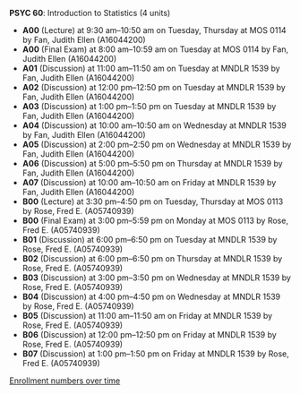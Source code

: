 **PSYC 60**: Introduction to Statistics (4 units)

- **A00** (Lecture) at 9:30 am–10:50 am on Tuesday, Thursday at MOS 0114 by Fan, Judith Ellen (A16044200)
- **A00** (Final Exam) at 8:00 am–10:59 am on Tuesday at MOS 0114 by Fan, Judith Ellen (A16044200)
- **A01** (Discussion) at 11:00 am–11:50 am on Tuesday at MNDLR 1539 by Fan, Judith Ellen (A16044200)
- **A02** (Discussion) at 12:00 pm–12:50 pm on Tuesday at MNDLR 1539 by Fan, Judith Ellen (A16044200)
- **A03** (Discussion) at 1:00 pm–1:50 pm on Tuesday at MNDLR 1539 by Fan, Judith Ellen (A16044200)
- **A04** (Discussion) at 10:00 am–10:50 am on Wednesday at MNDLR 1539 by Fan, Judith Ellen (A16044200)
- **A05** (Discussion) at 2:00 pm–2:50 pm on Wednesday at MNDLR 1539 by Fan, Judith Ellen (A16044200)
- **A06** (Discussion) at 5:00 pm–5:50 pm on Thursday at MNDLR 1539 by Fan, Judith Ellen (A16044200)
- **A07** (Discussion) at 10:00 am–10:50 am on Friday at MNDLR 1539 by Fan, Judith Ellen (A16044200)
- **B00** (Lecture) at 3:30 pm–4:50 pm on Tuesday, Thursday at MOS 0113 by Rose, Fred E. (A05740939)
- **B00** (Final Exam) at 3:00 pm–5:59 pm on Monday at MOS 0113 by Rose, Fred E. (A05740939)
- **B01** (Discussion) at 6:00 pm–6:50 pm on Tuesday at MNDLR 1539 by Rose, Fred E. (A05740939)
- **B02** (Discussion) at 6:00 pm–6:50 pm on Thursday at MNDLR 1539 by Rose, Fred E. (A05740939)
- **B03** (Discussion) at 3:00 pm–3:50 pm on Wednesday at MNDLR 1539 by Rose, Fred E. (A05740939)
- **B04** (Discussion) at 4:00 pm–4:50 pm on Wednesday at MNDLR 1539 by Rose, Fred E. (A05740939)
- **B05** (Discussion) at 11:00 am–11:50 am on Friday at MNDLR 1539 by Rose, Fred E. (A05740939)
- **B06** (Discussion) at 12:00 pm–12:50 pm on Friday at MNDLR 1539 by Rose, Fred E. (A05740939)
- **B07** (Discussion) at 1:00 pm–1:50 pm on Friday at MNDLR 1539 by Rose, Fred E. (A05740939)

[Enrollment numbers over time](./PSYC60.tsv)
